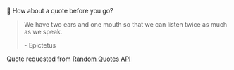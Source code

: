 📣 How about a quote before you go?

> We have two ears and one mouth so that we can listen twice as much as we speak.
>
> <p>- Epictetus</p>

Quote requested from [Random Quotes API](https://github.com/lukePeavey/quotable)
